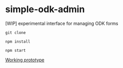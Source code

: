 # simple-odk-admin

[WIP] experimental interface for managing ODK forms

`git clone`

`npm install`

`npm start`


[Working prototype](http://lab.digital-democracy.org/simple-odk-admin/#/github/digidem/sample-monitoring-data/forms/forms%2Fmonitoring%2Fform.xml)

